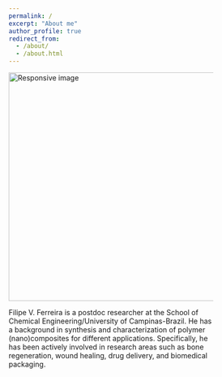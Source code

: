 ```yaml
---
permalink: /
excerpt: "About me"
author_profile: true
redirect_from: 
  - /about/
  - /about.html
---
```


<head>
<meta name="viewport" content="width=device-width, initial-scale=1">
<style>
* {
  box-sizing: border-box;
}

/* Create two equal columns that floats next to each other */
.column {
  float: left;
  width: 50%;
  padding: 10px;
  height: 300px; /* Should be removed. Only for demonstration */
}

/* Clear floats after the columns */
.row:after {
  content: "";
  display: table;
  clear: both;
}
</style>
</head>
<body>



<div class="row">
  <div class="column">
    <img class="img-circle" src="{{ site.baseurl }}images/azul.jpeg" alt="Responsive image" width="450">
  </div>
  <div class="column">
     <p>Filipe V. Ferreira is a postdoc researcher at the School of Chemical Engineering/University of Campinas-Brazil. He has a background in synthesis and characterization of polymer (nano)composites for different applications. Specifically, he has been actively involved in research areas such as bone regeneration, wound healing, drug delivery, and biomedical packaging.</p>
  </div>
</div>

</body>

